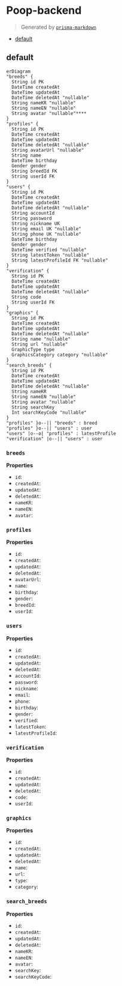 # Poop-backend

> Generated by [`prisma-markdown`](https://github.com/samchon/prisma-markdown)

- [default](#default)

## default

```mermaid
erDiagram
"breeds" {
  String id PK
  DateTime createdAt
  DateTime updatedAt
  DateTime deletedAt "nullable"
  String nameKR "nullable"
  String nameEN "nullable"
  String avatar "nullable"****
}
"profiles" {
  String id PK
  DateTime createdAt
  DateTime updatedAt
  DateTime deletedAt "nullable"
  String avatarUrl "nullable"
  String name
  DateTime birthday
  Gender gender
  String breedId FK
  String userId FK
}
"users" {
  String id PK
  DateTime createdAt
  DateTime updatedAt
  DateTime deletedAt "nullable"
  String accountId
  String password
  String nickname UK
  String email UK "nullable"
  String phone UK "nullable"
  DateTime birthday
  Gender gender
  DateTime verified "nullable"
  String latestToken "nullable"
  String latestProfileId FK "nullable"
}
"verification" {
  String id PK
  DateTime createdAt
  DateTime updatedAt
  DateTime deletedAt "nullable"
  String code
  String userId FK
}
"graphics" {
  String id PK
  DateTime createdAt
  DateTime updatedAt
  DateTime deletedAt "nullable"
  String name "nullable"
  String url "nullable"
  GraphicType type
  GraphicsCategory category "nullable"
}
"search_breeds" {
  String id PK
  DateTime createdAt
  DateTime updatedAt
  DateTime deletedAt "nullable"
  String nameKR
  String nameEN "nullable"
  String avatar "nullable"
  String searchKey
  Int searchKeyCode "nullable"
}
"profiles" }o--|| "breeds" : breed
"profiles" }o--|| "users" : user
"users" |o--o| "profiles" : latestProfile
"verification" |o--|| "users" : user
```

### `breeds`

**Properties**

- `id`:
- `createdAt`:
- `updatedAt`:
- `deletedAt`:
- `nameKR`:
- `nameEN`:
- `avatar`:

### `profiles`

**Properties**

- `id`:
- `createdAt`:
- `updatedAt`:
- `deletedAt`:
- `avatarUrl`:
- `name`:
- `birthday`:
- `gender`:
- `breedId`:
- `userId`:

### `users`

**Properties**

- `id`:
- `createdAt`:
- `updatedAt`:
- `deletedAt`:
- `accountId`:
- `password`:
- `nickname`:
- `email`:
- `phone`:
- `birthday`:
- `gender`:
- `verified`:
- `latestToken`:
- `latestProfileId`:

### `verification`

**Properties**

- `id`:
- `createdAt`:
- `updatedAt`:
- `deletedAt`:
- `code`:
- `userId`:

### `graphics`

**Properties**

- `id`:
- `createdAt`:
- `updatedAt`:
- `deletedAt`:
- `name`:
- `url`:
- `type`:
- `category`:

### `search_breeds`

**Properties**

- `id`:
- `createdAt`:
- `updatedAt`:
- `deletedAt`:
- `nameKR`:
- `nameEN`:
- `avatar`:
- `searchKey`:
- `searchKeyCode`:
